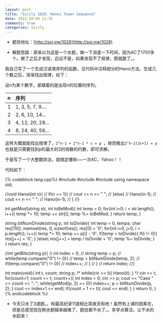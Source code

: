 ```yaml
---
layout: post
title: "Sicily 1028. Hanoi Tower Sequence"
date: 2012-10-09 21:35
comments: true
categories: Sicily
---
```


* 题目地址：[http://soj.me/1028](http://soj.me/1028)

* 解题思路：原来以为这是一个水题，做一下消遣一下时间，因为AC了1700多个。做了之后才发现，远远不是，如果发现不了规律，那就跪了。。

我自己写了一个生成汉诺塔序列的函数，见代码中注释部分的Hanoi方法，生成几个数之后，渐渐找出规律，如下：

设n为某个数字，紧跟着的是出现n的位置的序列。

n | 序列
:-|:---
1 | 1, 3, 5, 7, 9....
2 | 2, 6, 10, 14...
3 | 4, 12, 20, 28...
4 | 8, 24, 40, 56...

这样大概就能找出规律了，`2^n-1 + 2^n-1 * c = p `，继而推出`2^n-1(2c+1) = p`也就是只需要找到p的最大的2的倍数的约数，即可求解。

于是写了一个大整数除法，就搞定噻啦~~一次AC，Yahoo！！

<!--more-->

代码如下：

{% codeblock lang:cpp%}
#include <iostream>
#include <string>
#include <cstring>
using namespace std;


//void Hanoi(int n){
//	if(n == 1){
//		cout << n << " ";
//	}else{
//		Hanoi(n-1);
//		cout << n << " ";
//		Hanoi(n-1);
//	}
//}

int getMod(string str, int toBeMod){
	int temp = 0;
	for(int i=0; i < str.length(); i++){
		temp *= 10;
		temp += str[i];
		temp %= toBeMod;
	}
	return temp;
}

string bitNumDivide(string p, int toDivide){
	int temp = 0, tempa;
	char res[110];
	memset(res, 0, sizeof(res));
	res[0] = '0';
	for(int i=0, j=0; i < p.length(); i++){
		temp *= 10;
		temp += p[i] - '0';
		if(temp < toDivide){
			if(i != 0){
				res[j++] = '0';
			}
		}else{
			res[j++] = temp / toDivide + '0';
			temp %= toDivide; 
		}
	}
	return res;
}

//int getBits(string p){
//	int index = 0;
//	string temp = p;
//	while(temp.compare("0") != 0){
//		temp = bitNumDivide(temp, 2);
//		if(temp.compare("0") != 0){
//			index++;
//		}
//	}
//	return index;
//}

int main(void){
	int t, count;
	string p;
/*
	while(cin >> t){
		Hanoi(t);
	}
*/
	cin >> t;
	for(count=1; count <= t; count++){
		int index = 0;
		cin >> p;
		cout << "Case " << count << ": ";
		while(getMod(p, 2) == 0){
			index++;
			p = bitNumDivide(p, 2);
		}
		cout << index+1 << endl;
		if(count + 1 <= t){
			cout << endl;
		}
	}
	return 0;
}
{% endcodeblock %}

* 今天只水了3道题。。和最高纪录11道相比简直天和地！虽然有上课的因素在，但是总感觉现在刷水题越来越难了，题目都不水了。。多学点算法，让不水的水起来！

